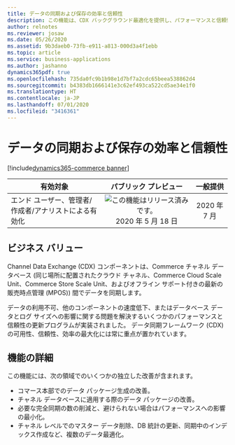 ```yaml
---
title: データの同期および保存の効率と信頼性
description: この機能は、CDX バックグラウンド最適化を提供し、パフォーマンスと信頼性を向上させるための機能を複数の方法で強化します。
author: relnotes
ms.reviewer: josaw
ms.date: 05/26/2020
ms.assetid: 9b3daeb0-73fb-e911-a813-000d3a4f1ebb
ms.topic: article
ms.service: business-applications
ms.author: jashanno
dynamics365pdf: true
ms.openlocfilehash: 735da0fc9b1b98e1d7bf7a2cdc65beea538862d4
ms.sourcegitcommit: b4383db1666141e3c62ef493ca522cd5ae34e1f0
ms.translationtype: HT
ms.contentlocale: ja-JP
ms.lasthandoff: 07/01/2020
ms.locfileid: "3416361"
---
```

# <a name="efficiency-and-reliability-of-data-synchronization-and-storage"></a>データの同期および保存の効率と信頼性
[!include[dynamics365-commerce banner](../includes/dynamics365-commerce.md)]

| 有効対象    |  パブリック プレビュー | 一般提供 | 
| ---------- | :----------: |:----------: |
|エンド ユーザー、管理者/作成者/アナリストによる有効化|![この機能はリリース済みです。](/dynamics365-release-plan/media/green-checkmark.png "この機能はリリース済みです。") 2020 年 5 月 18 日| 2020 年 7 月|


## <a name="business-value"></a>ビジネス バリュー
<!-- bv start -->
Channel Data Exchange (CDX) コンポーネントは、Commerce チャネル データベース (同じ場所に配置されたクラウド チャネル、Commerce Cloud Scale Unit、Commerce Store Scale Unit、およびオフライン サポート付きの最新の販売時点管理 (MPOS)) 間でデータを同期します。

データの利用不可、他のコンポーネントの速度低下、またはデータベース データとログ サイズへの影響に関する問題を解決するいくつかのパフォーマンスと信頼性の更新プログラムが実装されました。 データ同期フレームワーク (CDX) の可用性、信頼性、効率の最大化には常に重点が置かれています。
<!-- bv end -->



## <a name="feature-details"></a>機能の詳細
<!--feature detail start -->
この機能には、次の領域でのいくつかの独立した改善が含まれます。

- コマース本部でのデータ パッケージ生成の改善。
- チャネル データベースに適用する際のデータ パッケージの改善。
- 必要な完全同期の数の削減と、避けられない場合はパフォーマンスへの影響の最小化。
- チャネル レベルでのマスター データ削除、DB 統計の更新、同期中のインデックス作成など、複数のデータ最適化。
<!--feature detail end -->









